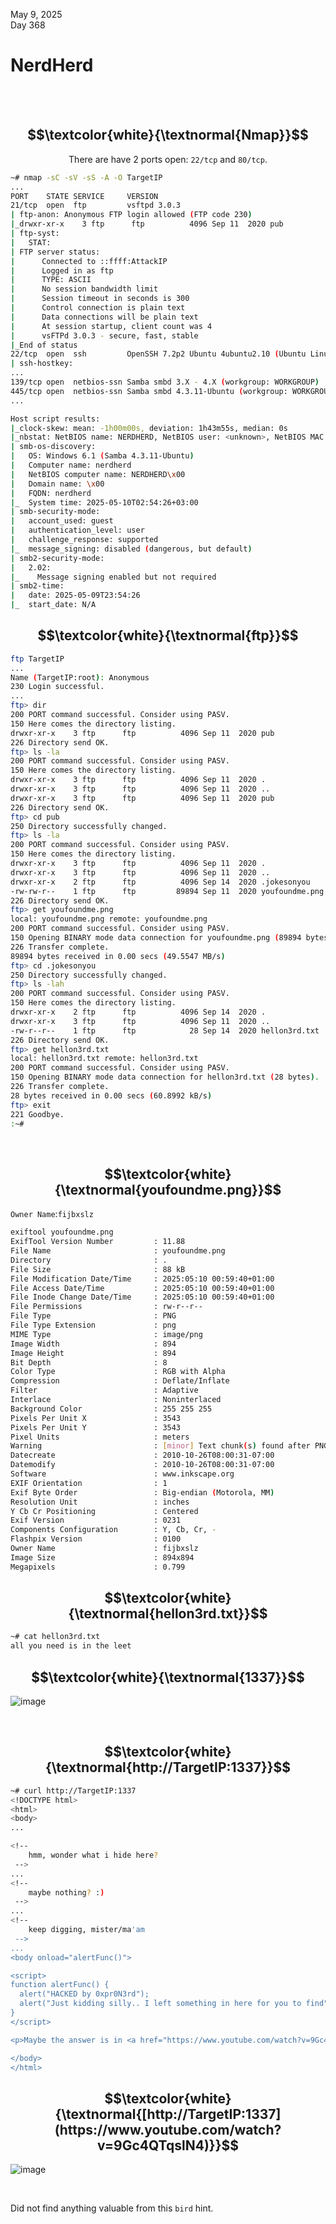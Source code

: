 May 9, 2025<br>
Day 368<br>

<h1>NerdHerd</h1>

<br>
<br>

<h2 align="center">$$\textcolor{white}{\textnormal{Nmap}}$$</h2>

<p align="center">There are have 2 ports open: <code>22/tcp</code> and <code>80/tcp</code>. </p>

```bash
~# nmap -sC -sV -sS -A -O TargetIP
...
PORT    STATE SERVICE     VERSION
21/tcp  open  ftp         vsftpd 3.0.3
| ftp-anon: Anonymous FTP login allowed (FTP code 230)
|_drwxr-xr-x    3 ftp      ftp          4096 Sep 11  2020 pub
| ftp-syst: 
|   STAT: 
| FTP server status:
|      Connected to ::ffff:AttackIP
|      Logged in as ftp
|      TYPE: ASCII
|      No session bandwidth limit
|      Session timeout in seconds is 300
|      Control connection is plain text
|      Data connections will be plain text
|      At session startup, client count was 4
|      vsFTPd 3.0.3 - secure, fast, stable
|_End of status
22/tcp  open  ssh         OpenSSH 7.2p2 Ubuntu 4ubuntu2.10 (Ubuntu Linux; protocol 2.0)
| ssh-hostkey: 
...
139/tcp open  netbios-ssn Samba smbd 3.X - 4.X (workgroup: WORKGROUP)
445/tcp open  netbios-ssn Samba smbd 4.3.11-Ubuntu (workgroup: WORKGROUP)
...

Host script results:
|_clock-skew: mean: -1h00m00s, deviation: 1h43m55s, median: 0s
|_nbstat: NetBIOS name: NERDHERD, NetBIOS user: <unknown>, NetBIOS MAC: <unknown> (unknown)
| smb-os-discovery: 
|   OS: Windows 6.1 (Samba 4.3.11-Ubuntu)
|   Computer name: nerdherd
|   NetBIOS computer name: NERDHERD\x00
|   Domain name: \x00
|   FQDN: nerdherd
|_  System time: 2025-05-10T02:54:26+03:00
| smb-security-mode: 
|   account_used: guest
|   authentication_level: user
|   challenge_response: supported
|_  message_signing: disabled (dangerous, but default)
| smb2-security-mode: 
|   2.02: 
|_    Message signing enabled but not required
| smb2-time: 
|   date: 2025-05-09T23:54:26
|_  start_date: N/A

```

<h2 align="center">$$\textcolor{white}{\textnormal{ftp}}$$</h2>

```bash
ftp TargetIP
...
Name (TargetIP:root): Anonymous
230 Login successful.
...
ftp> dir
200 PORT command successful. Consider using PASV.
150 Here comes the directory listing.
drwxr-xr-x    3 ftp      ftp          4096 Sep 11  2020 pub
226 Directory send OK.
ftp> ls -la
200 PORT command successful. Consider using PASV.
150 Here comes the directory listing.
drwxr-xr-x    3 ftp      ftp          4096 Sep 11  2020 .
drwxr-xr-x    3 ftp      ftp          4096 Sep 11  2020 ..
drwxr-xr-x    3 ftp      ftp          4096 Sep 11  2020 pub
226 Directory send OK.
ftp> cd pub
250 Directory successfully changed.
ftp> ls -la
200 PORT command successful. Consider using PASV.
150 Here comes the directory listing.
drwxr-xr-x    3 ftp      ftp          4096 Sep 11  2020 .
drwxr-xr-x    3 ftp      ftp          4096 Sep 11  2020 ..
drwxr-xr-x    2 ftp      ftp          4096 Sep 14  2020 .jokesonyou
-rw-rw-r--    1 ftp      ftp         89894 Sep 11  2020 youfoundme.png
226 Directory send OK.
ftp> get youfoundme.png
local: youfoundme.png remote: youfoundme.png
200 PORT command successful. Consider using PASV.
150 Opening BINARY mode data connection for youfoundme.png (89894 bytes).
226 Transfer complete.
89894 bytes received in 0.00 secs (49.5547 MB/s)
ftp> cd .jokesonyou
250 Directory successfully changed.
ftp> ls -lah
200 PORT command successful. Consider using PASV.
150 Here comes the directory listing.
drwxr-xr-x    2 ftp      ftp          4096 Sep 14  2020 .
drwxr-xr-x    3 ftp      ftp          4096 Sep 11  2020 ..
-rw-r--r--    1 ftp      ftp            28 Sep 14  2020 hellon3rd.txt
226 Directory send OK.
ftp> get hellon3rd.txt
local: hellon3rd.txt remote: hellon3rd.txt
200 PORT command successful. Consider using PASV.
150 Opening BINARY mode data connection for hellon3rd.txt (28 bytes).
226 Transfer complete.
28 bytes received in 0.00 secs (60.8992 kB/s)
ftp> exit
221 Goodbye.
:~# 
```

<br>

<h2 align="center">$$\textcolor{white}{\textnormal{youfoundme.png}}$$</h2>

<p><code>Owner Name</code>:<code>fijbxslz</code></p>

```bash
exiftool youfoundme.png
ExifTool Version Number         : 11.88
File Name                       : youfoundme.png
Directory                       : .
File Size                       : 88 kB
File Modification Date/Time     : 2025:05:10 00:59:40+01:00
File Access Date/Time           : 2025:05:10 00:59:40+01:00
File Inode Change Date/Time     : 2025:05:10 00:59:40+01:00
File Permissions                : rw-r--r--
File Type                       : PNG
File Type Extension             : png
MIME Type                       : image/png
Image Width                     : 894
Image Height                    : 894
Bit Depth                       : 8
Color Type                      : RGB with Alpha
Compression                     : Deflate/Inflate
Filter                          : Adaptive
Interlace                       : Noninterlaced
Background Color                : 255 255 255
Pixels Per Unit X               : 3543
Pixels Per Unit Y               : 3543
Pixel Units                     : meters
Warning                         : [minor] Text chunk(s) found after PNG IDAT (may be ignored by some readers)
Datecreate                      : 2010-10-26T08:00:31-07:00
Datemodify                      : 2010-10-26T08:00:31-07:00
Software                        : www.inkscape.org
EXIF Orientation                : 1
Exif Byte Order                 : Big-endian (Motorola, MM)
Resolution Unit                 : inches
Y Cb Cr Positioning             : Centered
Exif Version                    : 0231
Components Configuration        : Y, Cb, Cr, -
Flashpix Version                : 0100
Owner Name                      : fijbxslz
Image Size                      : 894x894
Megapixels                      : 0.799
```


<h2 align="center">$$\textcolor{white}{\textnormal{hellon3rd.txt}}$$</h2>

```bash
~# cat hellon3rd.txt
all you need is in the leet
```

<h2 align="center">$$\textcolor{white}{\textnormal{1337}}$$</h2>


![image](https://github.com/user-attachments/assets/7cb0cb54-c55a-4942-8ace-351e3e900b01)

<br>


<h2 align="center">$$\textcolor{white}{\textnormal{http://TargetIP:1337}}$$</h2>

```bash
~# curl http://TargetIP:1337
<!DOCTYPE html>
<html>
<body>
...

<!--
	hmm, wonder what i hide here?
 -->
...
<!--
	maybe nothing? :)
 -->
...
<!--
	keep digging, mister/ma'am
 -->
...
<body onload="alertFunc()">

<script>
function alertFunc() {
  alert("HACKED by 0xpr0N3rd");
  alert("Just kidding silly.. I left something in here for you to find")
}
</script>

<p>Maybe the answer is in <a href="https://www.youtube.com/watch?v=9Gc4QTqslN4">here</a>.</p>

</body>
</html>
```


<h2 align="center">$$\textcolor{white}{\textnormal{[http://TargetIP:1337](https://www.youtube.com/watch?v=9Gc4QTqslN4)}}$$</h2>

![image](https://github.com/user-attachments/assets/1fe91c07-98a9-4bbd-b65b-1428d04467f3)


<br>

<p>Did not find anything valuable from this <code>bird</code> hint.</p>

<br>






